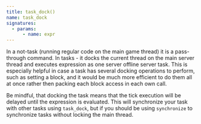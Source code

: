 ```yaml
---
title: task_dock()
name: task_dock
signatures:
  - params:
      - name: expr
---
```


In a not-task (running regular code on the main game thread) it is a
pass-through command. In tasks - it docks the current thread on the main server
thread and executes expression as one server offline server task. This is
especially helpful in case a task has several docking operations to perform,
such as setting a block, and it would be much more efficient to do them all at
once rather then packing each block access in each own call.

Be mindful, that docking the task means that the tick execution will be delayed
until the expression is evaluated. This will synchronize your task with other
tasks using `task_dock`, but if you should be using `synchronize` to synchronize
tasks without locking the main thread.

